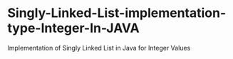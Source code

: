 # Singly-Linked-List-implementation-type-Integer-In-JAVA
Implementation of Singly Linked List in Java for Integer Values
